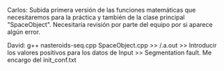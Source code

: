 Carlos: Subida primera versión de las funciones matemáticas que necesitaremos para la práctica
y también de la clase principal "SpaceObject". Necesitaría revisión por parte del equipo por si
aparece algún error. 

David: g++ nasteroids-seq.cpp SpaceObject.cpp >>  /.a.out  >>  Introducir los valores positivos para los datos de Input >> Segmentation fault. 
Me encargo del init_conf.txt

